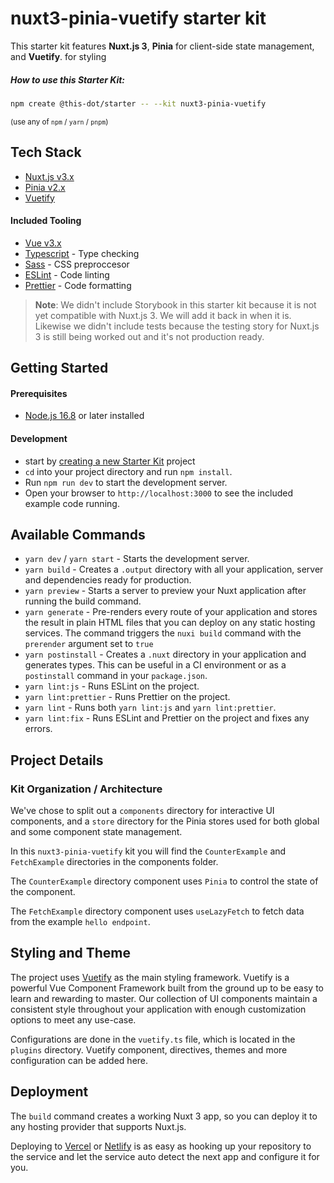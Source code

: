 # nuxt3-pinia-vuetify starter kit

This starter kit features **Nuxt.js 3**, **Pinia** for client-side state management, and **Vuetify**. for styling

##### How to use this Starter Kit:

```bash
npm create @this-dot/starter -- --kit nuxt3-pinia-vuetify
```

<sub>(use any of `npm` / `yarn` / `pnpm`)</sub>

## Tech Stack

- [Nuxt.js v3.x](https://nuxt.com/)
- [Pinia v2.x](https://pinia.vuejs.org/)
- [Vuetify](https://vuetifyjs.com/)

#### Included Tooling

- [Vue v3.x](https://vuejs.org/)
- [Typescript](https://www.typescriptlang.org/) - Type checking
- [Sass](https://sass-lang.com/guide) - CSS preproccesor
- [ESLint](https://eslint.org/) - Code linting
- [Prettier](https://prettier.io/) - Code formatting

> **Note**: We didn't include Storybook in this starter kit because it is not yet compatible with Nuxt.js 3. We will add it back in when it is. Likewise we didn't include tests because the testing story for Nuxt.js 3 is still being worked out and it's not production ready.

## Getting Started

#### Prerequisites

- [Node.js 16.8](https://nodejs.org/) or later installed

#### Development

- start by [creating a new Starter Kit](link-to-wiki-page) project
- `cd` into your project directory and run `npm install`.
- Run `npm run dev` to start the development server.
- Open your browser to `http://localhost:3000` to see the included example code running.

## Available Commands

- `yarn dev` / `yarn start` - Starts the development server.
- `yarn build` - Creates a `.output` directory with all your application, server and dependencies ready for production.
- `yarn preview` - Starts a server to preview your Nuxt application after running the build command.
- `yarn generate` - Pre-renders every route of your application and stores the result in plain HTML files that you can deploy on any static hosting services. The command triggers the `nuxi build` command with the `prerender` argument set to `true`
- `yarn postinstall` - Creates a `.nuxt` directory in your application and generates types. This can be useful in a CI environment or as a `postinstall` command in your `package.json`.
- `yarn lint:js` - Runs ESLint on the project.
- `yarn lint:prettier` - Runs Prettier on the project.
- `yarn lint` - Runs both `yarn lint:js` and `yarn lint:prettier`.
- `yarn lint:fix` - Runs ESLint and Prettier on the project and fixes any errors.

## Project Details

### Kit Organization / Architecture

We've chose to split out a `components` directory for interactive UI components, and a `store` directory for the Pinia stores used for both global and some component state management.

In this `nuxt3-pinia-vuetify` kit you will find the `CounterExample` and `FetchExample` directories in the components folder.

The `CounterExample` directory component uses `Pinia` to control the state of the component.

The `FetchExample` directory component uses `useLazyFetch` to fetch data from the example `hello endpoint`.

## Styling and Theme

The project uses [Vuetify](https://vuetifyjs.com/en/) as the main styling framework. Vuetify is a powerful Vue Component Framework built from the ground up to be easy to learn and rewarding to master. Our collection of UI components maintain a consistent style throughout your application with enough customization options to meet any use-case.

Configurations are done in the `vuetify.ts` file, which is located in the `plugins` directory. Vuetify component, directives, themes and more configuration can be added here.

## Deployment

The `build` command creates a working Nuxt 3 app, so you can deploy it to any hosting provider that supports Nuxt.js.

Deploying to [Vercel](https://vercel.com) or [Netlify](https://www.netlify.com) is as easy as hooking up your repository to the service and let the service auto detect the next app and configure it for you.
